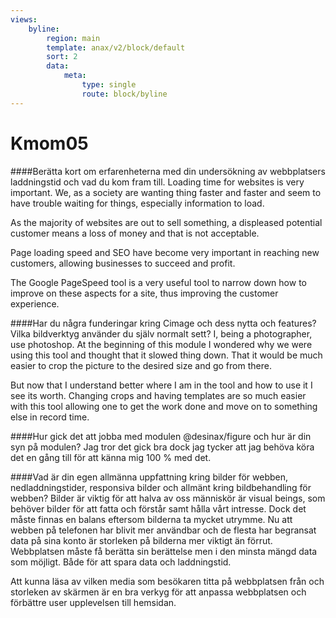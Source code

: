 ```yaml
---
views:
    byline:
        region: main
        template: anax/v2/block/default
        sort: 2
        data:
            meta:
                type: single
                route: block/byline
---
```

Kmom05
=========================

####Berätta kort om erfarenheterna med din undersökning av webbplatsers laddningstid och vad du kom fram till.
Loading time for websites is very important. We, as a society are wanting thing faster and faster and seem to have trouble waiting for things, especially information to load.

As the majority of websites are out to sell something, a displeased potential customer means a loss of money and that is not acceptable.

Page loading speed and SEO have become very important in reaching new customers, allowing businesses to succeed and profit.

The Google PageSpeed tool is a very useful tool to narrow down how to improve on these aspects for a site, thus improving the customer experience.

####Har du några funderingar kring Cimage och dess nytta och features? Vilka bildverktyg använder du själv normalt sett?
I, being a photographer, use photoshop. At the beginning of this module I wondered why we were using this tool and thought that it slowed thing down. That it would be much easier to crop the picture to the desired size and go from there.

But now that I understand better where I am in the tool and how to use it I see its worth. Changing crops and having templates are so much easier with this tool allowing one to get the work done and move on to something else in record time.


####Hur gick det att jobba med modulen @desinax/figure och hur är din syn på modulen?
Jag tror det gick bra dock jag tycker att jag behöva köra det en gång till för att känna mig 100 % med det.

####Vad är din egen allmänna uppfattning kring bilder för webben, nedladdningstider, responsiva bilder och allmänt kring bildbehandling för webben?
Bilder är viktig för att halva av oss människör är visual beings, som behöver bilder för att fatta och förstår samt hålla vårt intresse. Dock det måste finnas en balans eftersom bilderna ta mycket utrymme. Nu att webben på telefonen har blivit mer användbar och de flesta har begransat data på sina konto är storleken på bilderna mer viktigt än förrut. Webbplatsen måste få berätta sin berättelse men i den minsta mängd data som möjligt. Både för att spara data och laddningstid.

Att kunna läsa av vilken media som besökaren titta på webbplatsen från och storleken av skärmen är en bra verkyg för att anpassa webbplatsen och förbättre user upplevelsen till hemsidan.

